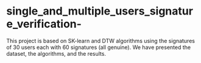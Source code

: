 # single_and_multiple_users_signature_verification-
This project is based on SK-learn and DTW algorithms using the signatures of 30 users each with 60 signatures (all genuine). We have presented the dataset, the algorithms, and the results. 
